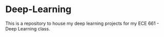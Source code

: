 # Deep-Learning
This is a repository to house my deep learning projects for my ECE 661 - Deep Learning class.
